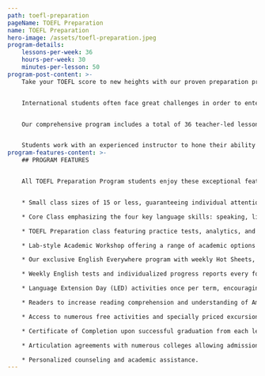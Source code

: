 ```yaml
---
path: toefl-preparation
pageName: TOEFL Preparation
name: TOEFL Preparation
hero-image: /assets/toefl-preparation.jpeg
program-details:
    lessons-per-week: 36
    hours-per-week: 30
    minutes-per-lesson: 50
program-post-content: >-
    Take your TOEFL score to new heights with our proven preparation program!


    International students often face great challenges in order to enter American colleges and universities. These include the need to achieve English fluency and obtain high scores on standardized tests. The FLS TOEFL Preparation Program helps you meet those challenges. This popular program is specifically designed to give students a critical advantage in taking the most commonly accepted exam at American institutions.


    Our comprehensive program includes a total of 36 teacher-led lessons per week. These include 18 lessons of integrated study to improve all English skills, 12 lessons devoted to specific TOEFL strategies and skills and 6 lessons of Academic Workshops for additional language practice and skill development.


    Students work with an experienced instructor to hone their ability in the interrelated TOEFL skills of reading, writing, listening and speaking. Practice exams allow instructors to analyze students' abilities and familiarize students with the test format and strategies.
program-features-content: >-
    ## PROGRAM FEATURES


    All TOEFL Preparation Program students enjoy these exceptional features:


    * Small class sizes of 15 or less, guaranteeing individual attention from your teacher.

    * Core Class emphasizing the four key language skills: speaking, listening, reading and writing

    * TOEFL Preparation class featuring practice tests, analytics, and concentrated practice in reading comprehension, writing, and advanced listening skills.

    * Lab-style Academic Workshop offering a range of academic options each week, including Pronunciation Clinics, Conversation Clubs, Homework Labs, Computer Labs, and more.

    * Our exclusive English Everywhere program with weekly Hot Sheets, involving your host family, activity guides and FLS staff in your learning process.

    * Weekly English tests and individualized progress reports every four weeks.

    * Language Extension Day (LED) activities once per term, encouraging students to use English in new settings and contexts.

    * Readers to increase reading comprehension and understanding of American culture.

    * Access to numerous free activities and specially priced excursions.

    * Certificate of Completion upon successful graduation from each level.

    * Articulation agreements with numerous colleges allowing admission without a TOEFL score based on completion of the designated FLS level.

    * Personalized counseling and academic assistance.
---
```

